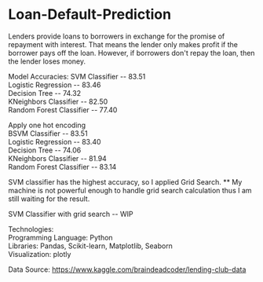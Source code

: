 # Loan-Default-Prediction
Lenders provide loans to borrowers in exchange for the promise of repayment with interest. That means the lender only makes profit if the borrower pays off the loan. However, if borrowers don't repay the loan, then the lender loses money.


Model Accuracies:
SVM Classifier           -- 83.51<br/>
Logistic Regression      -- 83.46<br/>
Decision Tree            -- 74.32<br/>
KNeighbors Classifier    -- 82.50<br/>
Random Forest Classifier -- 77.40<br/>

Apply one hot encoding<br/>
BSVM Classifier          -- 83.51<br/>
Logistic Regression      -- 83.40<br/>
Decision Tree            -- 74.06<br/>
KNeighbors Classifier    -- 81.94<br/>
Random Forest Classifier -- 83.14<br/>

SVM classifier has the highest accuracy, so I applied Grid Search.  ** My machine is not powerful enough to handle grid search calculation thus I am still waiting for the result.

SVM Classifier with grid search         -- WIP

Technologies:<br/>
Programming Language: Python<br/>
Libraries: Pandas, Scikit-learn, Matplotlib, Seaborn<br/>
Visualization: plotly<br/>

Data Source:
https://www.kaggle.com/braindeadcoder/lending-club-data



